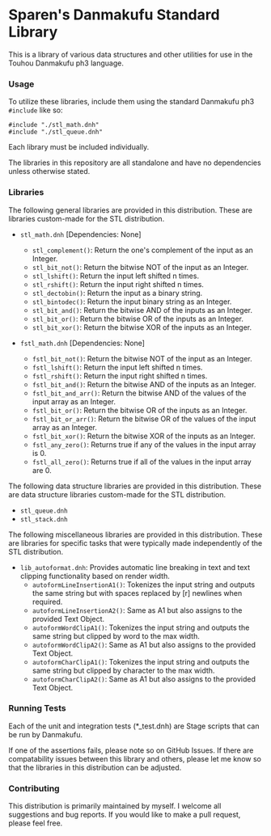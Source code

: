 # Sparen's Danmakufu Standard Library

This is a library of various data structures and other utilities for use in the Touhou Danmakufu ph3 language.

### Usage

To utilize these libraries, include them using the standard Danmakufu ph3 `#include` like so:

```
#include "./stl_math.dnh"
#include "./stl_queue.dnh"
```

Each library must be included individually.

The libraries in this repository are all standalone and have no dependencies unless otherwise stated.

### Libraries

The following general libraries are provided in this distribution. These are libraries custom-made for the STL distribution.

* `stl_math.dnh` [Dependencies: None]
    - `stl_complement()`: Return the one's complement of the input as an Integer.
    - `stl_bit_not()`: Return the bitwise NOT of the input as an Integer.
    - `stl_lshift()`: Return the input left shifted n times.
    - `stl_rshift()`: Return the input right shifted n times.
    - `stl_dectobin()`: Return the input as a binary string.
    - `stl_bintodec()`: Return the input binary string as an Integer.
    - `stl_bit_and()`: Return the bitwise AND of the inputs as an Integer.
    - `stl_bit_or()`: Return the bitwise OR of the inputs as an Integer.
    - `stl_bit_xor()`: Return the bitwise XOR of the inputs as an Integer.

* `fstl_math.dnh` [Dependencies: None]
    - `fstl_bit_not()`: Return the bitwise NOT of the input as an Integer.
    - `fstl_lshift()`: Return the input left shifted n times.
    - `fstl_rshift()`: Return the input right shifted n times.
    - `fstl_bit_and()`: Return the bitwise AND of the inputs as an Integer.
    - `fstl_bit_and_arr()`: Return the bitwise AND of the values of the input array as an Integer.
    - `fstl_bit_or()`: Return the bitwise OR of the inputs as an Integer.
    - `fstl_bit_or_arr()`: Return the bitwise OR of the values of the input array as an Integer.
    - `fstl_bit_xor()`: Return the bitwise XOR of the inputs as an Integer.
    - `fstl_any_zero()`: Returns true if any of the values in the input array is 0.
    - `fstl_all_zero()`: Returns true if all of the values in the input array are 0.

The following data structure libraries are provided in this distribution. These are data structure libraries custom-made for the STL distribution.

* `stl_queue.dnh`
* `stl_stack.dnh`

The following miscellaneous libraries are provided in this distribution. These are libraries for specific tasks that were typically made independently of the STL distribution.

* `lib_autoformat.dnh`: Provides automatic line breaking in text and text clipping functionality based on render width.
    - `autoformLineInsertionA1()`: Tokenizes the input string and outputs the same string but with spaces replaced by [r] newlines when required.
    - `autoformLineInsertionA2()`: Same as A1 but also assigns to the provided Text Object.
    - `autoformWordClipA1()`: Tokenizes the input string and outputs the same string but clipped by word to the max width.
    - `autoformWordClipA2()`: Same as A1 but also assigns to the provided Text Object.
    - `autoformCharClipA1()`: Tokenizes the input string and outputs the same string but clipped by character to the max width.
    - `autoformCharClipA2()`: Same as A1 but also assigns to the provided Text Object.

### Running Tests

Each of the unit and integration tests (*_test.dnh) are Stage scripts that can be run by Danmakufu.

If one of the assertions fails, please note so on GitHub Issues. If there are compatability issues between this library and others, please let me know so that the libraries in this distribution can be adjusted.

### Contributing

This distribution is primarily maintained by myself. I welcome all suggestions and bug reports. If you would like to make a pull request, please feel free.
